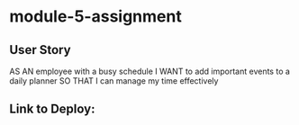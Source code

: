 # module-5-assignment

## User Story
AS AN employee with a busy schedule
I WANT to add important events to a daily planner
SO THAT I can manage my time effectively
## Link to Deploy:
